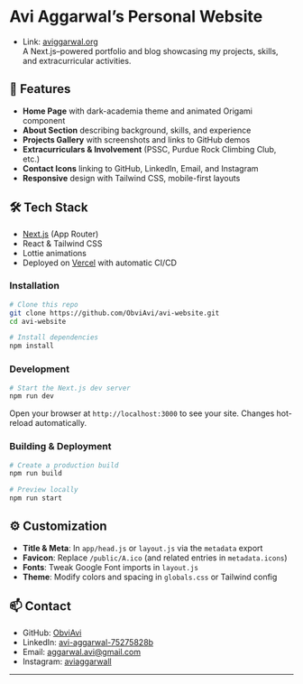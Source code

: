 # Avi Aggarwal’s Personal Website

- Link: [aviggarwal.org](https://www.aviaggarwal.org/)  
A Next.js–powered portfolio and blog showcasing my projects, skills, and extracurricular activities.

## 🚀 Features

- **Home Page** with dark-academia theme and animated Origami component  
- **About Section** describing background, skills, and experience  
- **Projects Gallery** with screenshots and links to GitHub demos  
- **Extracurriculars & Involvement** (PSSC, Purdue Rock Climbing Club, etc.)  
- **Contact Icons** linking to GitHub, LinkedIn, Email, and Instagram  
- **Responsive** design with Tailwind CSS, mobile-first layouts  

## 🛠 Tech Stack

- [Next.js](https://nextjs.org/) (App Router)  
- React & Tailwind CSS  
- Lottie animations 
- Deployed on [Vercel](https://vercel.com/) with automatic CI/CD  


### Installation

```bash
# Clone this repo
git clone https://github.com/ObviAvi/avi-website.git
cd avi-website

# Install dependencies
npm install
```

### Development

```bash
# Start the Next.js dev server
npm run dev
```

Open your browser at `http://localhost:3000` to see your site. Changes hot-reload automatically.

### Building & Deployment

```bash
# Create a production build
npm run build

# Preview locally
npm run start
```

## ⚙️ Customization

- **Title & Meta**: In `app/head.js` or `layout.js` via the `metadata` export  
- **Favicon**: Replace `/public/A.ico` (and related entries in `metadata.icons`)  
- **Fonts**: Tweak Google Font imports in `layout.js`  
- **Theme**: Modify colors and spacing in `globals.css` or Tailwind config  

## 📫 Contact

- GitHub: [ObviAvi](https://github.com/ObviAvi)  
- LinkedIn: [avi-aggarwal-75275828b](https://www.linkedin.com/in/avi-aggarwal-75275828b/)  
- Email: aggarwal.avi@gmail.com  
- Instagram: [aviaggarwall](https://www.instagram.com/aviaggarwall/)  

---
